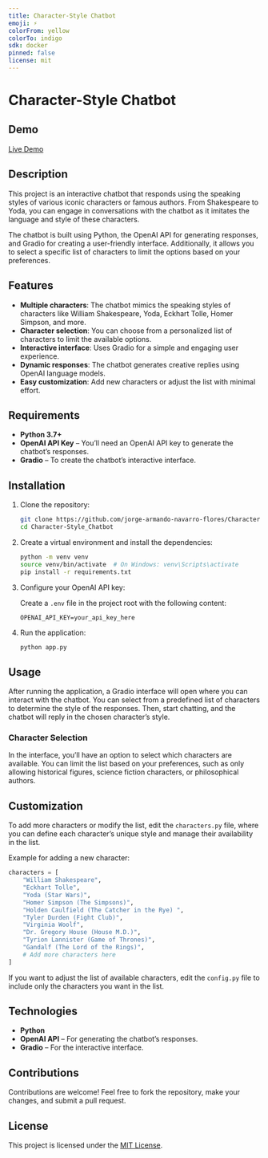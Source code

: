 ```yaml
---
title: Character-Style Chatbot
emoji: ⚡
colorFrom: yellow
colorTo: indigo
sdk: docker
pinned: false
license: mit
---
```


# Character-Style Chatbot

## Demo

[Live Demo](https://huggingface.co/spaces/JanfNavf/Character-Style_Chatbot)

## Description

This project is an interactive chatbot that responds using the speaking styles of various iconic characters or famous authors. From Shakespeare to Yoda, you can engage in conversations with the chatbot as it imitates the language and style of these characters.

The chatbot is built using Python, the OpenAI API for generating responses, and Gradio for creating a user-friendly interface. Additionally, it allows you to select a specific list of characters to limit the options based on your preferences.

## Features

- **Multiple characters**: The chatbot mimics the speaking styles of characters like William Shakespeare, Yoda, Eckhart Tolle, Homer Simpson, and more.
- **Character selection**: You can choose from a personalized list of characters to limit the available options.
- **Interactive interface**: Uses Gradio for a simple and engaging user experience.
- **Dynamic responses**: The chatbot generates creative replies using OpenAI language models.
- **Easy customization**: Add new characters or adjust the list with minimal effort.

## Requirements

- **Python 3.7+**
- **OpenAI API Key** – You’ll need an OpenAI API key to generate the chatbot’s responses.
- **Gradio** – To create the chatbot’s interactive interface.

## Installation

1. Clone the repository:

   ```bash
   git clone https://github.com/jorge-armando-navarro-flores/Character-Style_Chatbot.git
   cd Character-Style_Chatbot
   ```

2. Create a virtual environment and install the dependencies:

   ```bash
   python -m venv venv
   source venv/bin/activate  # On Windows: venv\Scripts\activate
   pip install -r requirements.txt
   ```

3. Configure your OpenAI API key:

   Create a `.env` file in the project root with the following content:

   ```
   OPENAI_API_KEY=your_api_key_here
   ```

4. Run the application:
   ```bash
   python app.py
   ```

## Usage

After running the application, a Gradio interface will open where you can interact with the chatbot. You can select from a predefined list of characters to determine the style of the responses. Then, start chatting, and the chatbot will reply in the chosen character’s style.

### Character Selection

In the interface, you’ll have an option to select which characters are available. You can limit the list based on your preferences, such as only allowing historical figures, science fiction characters, or philosophical authors.

## Customization

To add more characters or modify the list, edit the `characters.py` file, where you can define each character’s unique style and manage their availability in the list.

Example for adding a new character:

```python
characters = [
    "William Shakespeare",
    "Eckhart Tolle",
    "Yoda (Star Wars)",
    "Homer Simpson (The Simpsons)",
    "Holden Caulfield (The Catcher in the Rye) ",
    "Tyler Durden (Fight Club)",
    "Virginia Woolf",
    "Dr. Gregory House (House M.D.)",
    "Tyrion Lannister (Game of Thrones)",
    "Gandalf (The Lord of the Rings)",
    # Add more characters here
]
```

If you want to adjust the list of available characters, edit the `config.py` file to include only the characters you want in the list.

## Technologies

- **Python**
- **OpenAI API** – For generating the chatbot’s responses.
- **Gradio** – For the interactive interface.

## Contributions

Contributions are welcome! Feel free to fork the repository, make your changes, and submit a pull request.

## License

This project is licensed under the [MIT License](LICENSE).
